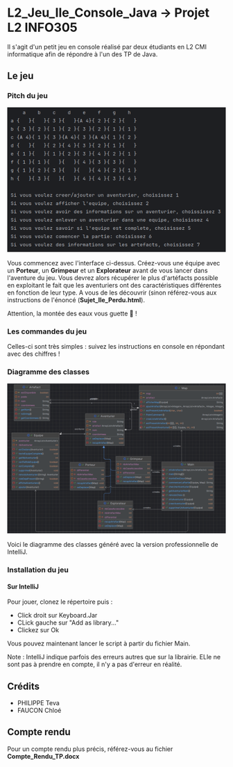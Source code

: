 # L2_Jeu_Ile_Console_Java -> Projet L2 INFO305
Il s'agit d'un petit jeu en console réalisé par deux étudiants en L2 CMI informatique afin de répondre à l'un des TP de Java.

## Le jeu

### Pitch du jeu
![Début du jeu](README_Assets/Interface_Lancement_Jeu.png)

Vous commencez avec l'interface ci-dessus. Créez-vous une équipe avec un **Porteur**, un **Grimpeur** et un **Explorateur** avant de vous lancer dans l'aventure du jeu. Vous devrez alors récupérer le plus d'artéfacts possible en exploitant le fait que les aventuriers ont des caractéristiques différentes en fonction de leur type. A vous de les découvrir (sinon référez-vous aux instructions de l'énoncé (**Sujet_Ile_Perdu.html**).

Attention, la montée des eaux vous guette :eyes: !

### Les commandes du jeu

Celles-ci sont très simples : suivez les instructions en console en répondant avec des chiffres !

### Diagramme des classes

![Diagramme des classes](README_Assets/Diagramme_Classes.png)

Voici le diagramme des classes généré avec la version professionnelle de IntelliJ.

### Installation du jeu
#### Sur IntelliJ
Pour jouer, clonez le répertoire puis :
- Click droit sur Keyboard.Jar
- CLick gauche sur "Add as library..."
- Clickez sur Ok

Vous pouvez maintenant lancer le script à partir du fichier Main.

Note : IntelliJ indique parfois des erreurs autres que sur la librairie. ELle ne sont pas à prendre en compte, il n'y a pas d'erreur en réalité.

## Crédits
- PHILIPPE Teva
- FAUCON Chloé

## Compte rendu

Pour un compte rendu plus précis, référez-vous au fichier **Compte_Rendu_TP.docx**
